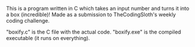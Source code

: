 This is a program written in C which takes an input number and turns it into a box (incredible)! Made as a submission to TheCodingSloth's weekly coding challenge.

"boxify.c" is the C file with the actual code. "boxify.exe" is the compiled executable (it runs on everything).
